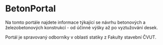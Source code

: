 # BetonPortal

Na tomto portále najdete informace týkající se návrhu betonových a železobetonových konstrukcí - od účinné výšky až po vyztužování desek.

Portál je spravovaný odborníky v oblasti statiky z Fakulty stavební ČVUT. 
